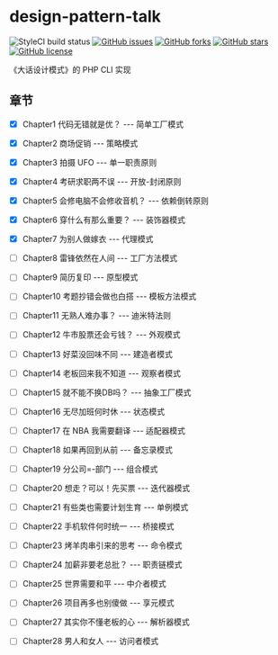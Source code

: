 # design-pattern-talk

![StyleCI build status](https://github.styleci.io/repos/157649592/shield) 
[![GitHub issues](https://img.shields.io/github/issues/rovast/design-pattern-talk.svg)](https://github.com/rovast/design-pattern-talk/issues)
[![GitHub forks](https://img.shields.io/github/forks/rovast/design-pattern-talk.svg)](https://github.com/rovast/design-pattern-talk/network)
[![GitHub stars](https://img.shields.io/github/stars/rovast/design-pattern-talk.svg)](https://github.com/rovast/design-pattern-talk/stargazers)
[![GitHub license](https://img.shields.io/github/license/rovast/design-pattern-talk.svg)](https://github.com/rovast/design-pattern-talk/blob/master/LICENSE)


《大话设计模式》的 PHP CLI 实现

## 章节

- [x] Chapter1 代码无错就是优？ --- 简单工厂模式
- [x] Chapter2 商场促销 --- 策略模式
- [x] Chapter3 拍摄 UFO --- 单一职责原则
- [x] Chapter4 考研求职两不误 --- 开放-封闭原则
- [x] Chapter5 会修电脑不会修收音机？ --- 依赖倒转原则
- [x] Chapter6 穿什么有那么重要？ --- 装饰器模式
- [x] Chapter7 为别人做嫁衣 --- 代理模式
- [ ] Chapter8 雷锋依然在人间 --- 工厂方法模式
- [ ] Chapter9 简历复印 --- 原型模式
- [ ] Chapter10 考题抄错会做也白搭 --- 模板方法模式
- [ ] Chapter11 无熟人难办事？ --- 迪米特法则
- [ ] Chapter12 牛市股票还会亏钱？ --- 外观模式
- [ ] Chapter13 好菜没回味不同 --- 建造者模式
- [ ] Chapter14 老板回来我不知道 --- 观察者模式
- [ ] Chapter15 就不能不换DB吗？ --- 抽象工厂模式
- [ ] Chapter16 无尽加班何时休 --- 状态模式
- [ ] Chapter17 在 NBA 我需要翻译 --- 适配器模式
- [ ] Chapter18 如果再回到从前 --- 备忘录模式
- [ ] Chapter19 分公司=-部门 --- 组合模式
- [ ] Chapter20 想走？可以！先买票 --- 迭代器模式
- [ ] Chapter21 有些类也需要计划生育 --- 单例模式
- [ ] Chapter22 手机软件何时统一 --- 桥接模式
- [ ] Chapter23 烤羊肉串引来的思考 --- 命令模式
- [ ] Chapter24 加薪非要老总批？ --- 职责链模式
- [ ] Chapter25 世界需要和平 --- 中介者模式
- [ ] Chapter26 项目再多也别傻做 --- 享元模式
- [ ] Chapter27 其实你不懂老板的心 --- 解析器模式
- [ ] Chapter28 男人和女人 --- 访问者模式

